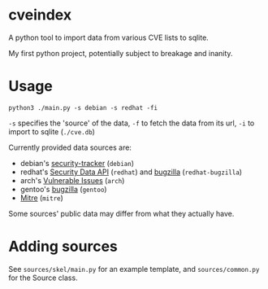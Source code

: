# cveindex

A python tool to import data from various CVE lists to sqlite.

My first python project, potentially subject to breakage and inanity.


# Usage
`python3 ./main.py -s debian -s redhat -fi`

`-s` specifies the 'source' of the data, `-f` to fetch the data from its url,
`-i` to import to sqlite (`./cve.db`)

Currently provided data sources are:
- debian's [security-tracker][1] (`debian`)
- redhat's [Security Data API][2] (`redhat`) and [bugzilla][3]
(`redhat-bugzilla`)
- arch's [Vulnerable Issues][4] (`arch`)
- gentoo's [bugzilla][5] (`gentoo`)
- [Mitre][6] (`mitre`)

Some sources' public data may differ from what they actually have.

[1]: https://security-tracker.debian.org/tracker/
[2]: https://access.redhat.com/documentation/en/red-hat-security-data-api/version-0.1/red-hat-security-data-api/
[3]: https://salsa.debian.org/security-tracker-team/security-tracker/blob/master/data/CVE/list
[4]: https://security.archlinux.org/
[5]: https://bugs.gentoo.org/
[6]: https://cve.mitre.org/


# Adding sources
See `sources/skel/main.py` for an example template, and `sources/common.py`
for the Source class.
